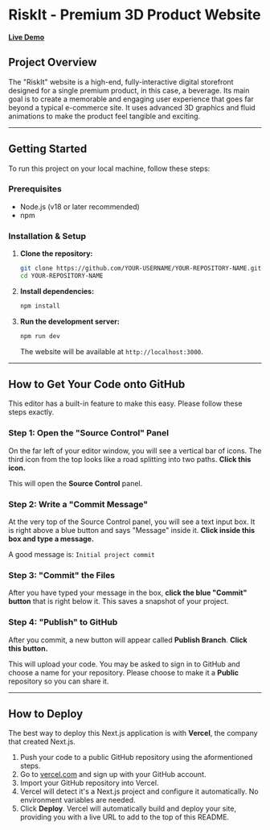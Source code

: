 
# RiskIt - Premium 3D Product Website

[**Live Demo**](https://your-deployment-link-here.com)

## Project Overview

The "RiskIt" website is a high-end, fully-interactive digital storefront designed for a single premium product, in this case, a beverage. Its main goal is to create a memorable and engaging user experience that goes far beyond a typical e-commerce site. It uses advanced 3D graphics and fluid animations to make the product feel tangible and exciting.

---

## Getting Started

To run this project on your local machine, follow these steps:

### Prerequisites

*   Node.js (v18 or later recommended)
*   npm

### Installation & Setup

1.  **Clone the repository:**
    ```bash
    git clone https://github.com/YOUR-USERNAME/YOUR-REPOSITORY-NAME.git
    cd YOUR-REPOSITORY-NAME
    ```

2.  **Install dependencies:**
    ```bash
    npm install
    ```

3.  **Run the development server:**
    ```bash
    npm run dev
    ```
    The website will be available at `http://localhost:3000`.

---

## How to Get Your Code onto GitHub

This editor has a built-in feature to make this easy. Please follow these steps exactly.

### Step 1: Open the "Source Control" Panel

On the far left of your editor window, you will see a vertical bar of icons. The third icon from the top looks like a road splitting into two paths. **Click this icon.**

This will open the **Source Control** panel.

### Step 2: Write a "Commit Message"

At the very top of the Source Control panel, you will see a text input box. It is right above a blue button and says "Message" inside it. **Click inside this box and type a message.**

A good message is: `Initial project commit`

### Step 3: "Commit" the Files

After you have typed your message in the box, **click the blue "Commit" button** that is right below it. This saves a snapshot of your project.

### Step 4: "Publish" to GitHub

After you commit, a new button will appear called **Publish Branch**. **Click this button.**

This will upload your code. You may be asked to sign in to GitHub and choose a name for your repository. Please choose to make it a **Public** repository so you can share it.

---

## How to Deploy

The best way to deploy this Next.js application is with **Vercel**, the company that created Next.js.

1.  Push your code to a public GitHub repository using the aformentioned steps.
2.  Go to [vercel.com](https://vercel.com/) and sign up with your GitHub account.
3.  Import your GitHub repository into Vercel.
4.  Vercel will detect it's a Next.js project and configure it automatically. No environment variables are needed.
5.  Click **Deploy**. Vercel will automatically build and deploy your site, providing you with a live URL to add to the top of this README.
